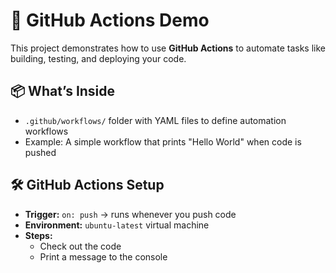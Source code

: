 # 🚀 GitHub Actions Demo

This project demonstrates how to use **GitHub Actions** to automate tasks like building, testing, and deploying your code.

## 📦 What’s Inside

- `.github/workflows/` folder with YAML files to define automation workflows
- Example: A simple workflow that prints "Hello World" when code is pushed

## 🛠️ GitHub Actions Setup

- **Trigger:** `on: push` → runs whenever you push code
- **Environment:** `ubuntu-latest` virtual machine
- **Steps:**
  - Check out the code
  - Print a message to the console


